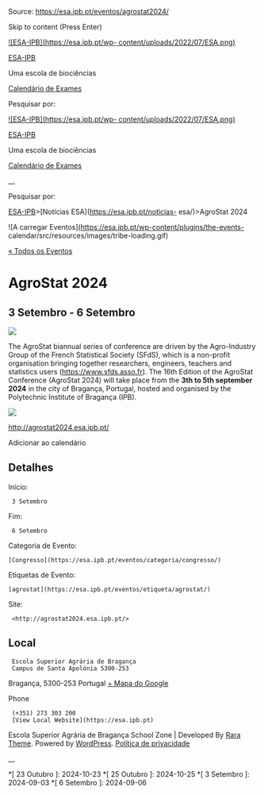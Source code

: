 Source: https://esa.ipb.pt/eventos/agrostat2024/

Skip to content (Press Enter)

[![ESA-IPB](https://esa.ipb.pt/wp-
content/uploads/2022/07/ESA.png)](https://esa.ipb.pt/)

[ESA-IPB](https://esa.ipb.pt/)

Uma escola de biociências

[Calendário de Exames](https://esa.ipb.pt/horarios/)

Pesquisar por:

  

  

  

  

  

[![ESA-IPB](https://esa.ipb.pt/wp-
content/uploads/2022/07/ESA.png)](https://esa.ipb.pt/)

[ESA-IPB](https://esa.ipb.pt/)

Uma escola de biociências

[Calendário de Exames](https://esa.ipb.pt/horarios/)

  

__

Pesquisar por:

[ESA-IPB](https://esa.ipb.pt)>[Notícias ESA](https://esa.ipb.pt/noticias-
esa/)>AgroStat 2024

![A carregar Eventos](https://esa.ipb.pt/wp-content/plugins/the-events-
calendar/src/resources/images/tribe-loading.gif)

[ « Todos os Eventos](https://esa.ipb.pt/eventos/)

# AgroStat 2024

## 3 Setembro \- 6 Setembro

  

![](https://esa.ipb.pt/wp-content/uploads/2024-AgroStat-Web.jpg)

The AgroStat biannual series of conference are driven by the Agro-Industry
Group of the French Statistical Society (SFdS), which is a non-profit
organisation bringing together researchers, engineers, teachers and statistics
users (https://www.sfds.asso.fr). The 16th Edition of the AgroStat Conference
(AgroStat 2024) will take place from the **3th to 5th september 2024** in the
city of Bragança, Portugal, hosted and organised by the Polytechnic Institute
of Bragança (IPB).

![](https://esa.ipb.pt/wp-content/uploads/2024-AgroStat-Web-1024x210.png)

<http://agrostat2024.esa.ipb.pt/>

Adicionar ao calendário

  

##  Detalhes

Início:

     3 Setembro 
Fim:

     6 Setembro 
Categoria de Evento:

    [Congresso](https://esa.ipb.pt/eventos/categoria/congresso/)
Etiquetas de Evento:

    [agrostat](https://esa.ipb.pt/eventos/etiqueta/agrostat/)
Site:

     <http://agrostat2024.esa.ipb.pt/>

##  Local

     Escola Superior Agrária de Bragança 
     Campus de Santa Apolónia 5300-253   
Bragança, 5300-253 Portugal [\+ Mapa do
Google](https://maps.google.com/maps?f=q&source=s_q&hl=en&geocode=&q=Campus+de+Santa+Apol%C3%B3nia+5300-253+Bragan%C3%A7a+5300-253+Portugal
"Clique para ver no Google Maps")

Phone

     (+351) 273 303 200 
     [View Local Website](https://esa.ipb.pt)

  

  

Escola Superior Agrária de Bragança  School Zone | Developed By [Rara Theme](https://rarathemes.com/). Powered by [WordPress](https://wordpress.org/).  [Política de privacidade](https://esa.ipb.pt/politica-de-privacidade/)

__

  *[ 23 Outubro ]: 2024-10-23
  *[ 25 Outubro ]: 2024-10-25
  *[ 3 Setembro ]: 2024-09-03
  *[ 6 Setembro ]: 2024-09-06